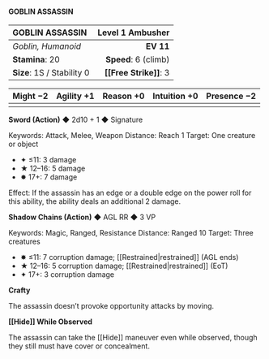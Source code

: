 #### GOBLIN ASSASSIN

| GOBLIN ASSASSIN            | **Level 1 Ambusher** |
| :------------------------- | -------------------: |
| *Goblin, Humanoid*         |            **EV 11** |
| **Stamina**: 20            | **Speed**: 6 (climb) |
| **Size**: 1S / Stability 0 |   **[[Free Strike]]**: 3 |

| **Might** −2 | **Agility** +1 | **Reason** +0 | **Intuition** +0 | **Presence** −2 |
| ------------ | -------------- | ------------- | ---------------- | --------------- |
|              |                |               |                  |                 |

**Sword (Action)** ◆ 2d10 + 1 ◆ Signature

Keywords: Attack, Melee, Weapon
Distance: Reach 1
Target: One creature or object

- ✦ ≤11: 3 damage
- ★ 12–16: 5 damage
- ✸ 17+: 7 damage

Effect: If the assassin has an edge or a double edge on the power roll for this ability, the ability deals an additional 2 damage.

**Shadow Chains (Action)** ◆ AGL RR ◆ 3 VP

Keywords: Magic, Ranged, Resistance
Distance: Ranged 10
Target: Three creatures

- ✸ ≤11: 7 corruption damage; [[Restrained|restrained]] (AGL ends)
- ★ 12–16: 5 corruption damage; [[Restrained|restrained]] (EoT)
- ✦ 17+: 3 corruption damage

**Crafty**

The assassin doesn’t provoke opportunity attacks by moving.

**[[Hide]] While Observed**

The assassin can take the [[Hide]] maneuver even while observed, though they still must have cover or concealment.
